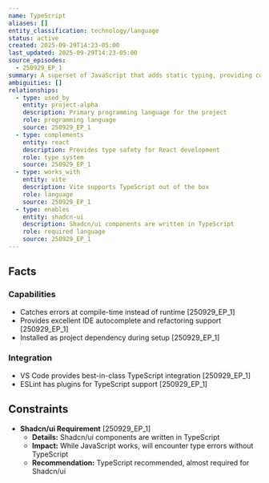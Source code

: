 ```yaml
---
name: TypeScript
aliases: []
entity_classification: technology/language
status: active
created: 2025-09-29T14:23-05:00
last_updated: 2025-09-29T14:23-05:00
source_episodes:
  - 250929_EP_1
summary: A superset of JavaScript that adds static typing, providing compile-time error checking and enhanced IDE support. Core language choice for Project Alpha.
ambiguities: []
relationships:
  - type: used_by
    entity: project-alpha
    description: Primary programming language for the project
    role: programming language
    source: 250929_EP_1
  - type: complements
    entity: react
    description: Provides type safety for React development
    role: type system
    source: 250929_EP_1
  - type: works_with
    entity: vite
    description: Vite supports TypeScript out of the box
    role: language
    source: 250929_EP_1
  - type: enables
    entity: shadcn-ui
    description: Shadcn/ui components are written in TypeScript
    role: required language
    source: 250929_EP_1
---
```


## Facts

### Capabilities
- Catches errors at compile-time instead of runtime [250929_EP_1]
- Provides excellent IDE autocomplete and refactoring support [250929_EP_1]
- Installed as project dependency during setup [250929_EP_1]

### Integration
- VS Code provides best-in-class TypeScript integration [250929_EP_1]
- ESLint has plugins for TypeScript support [250929_EP_1]

## Constraints

- **Shadcn/ui Requirement** [250929_EP_1]
  - **Details:** Shadcn/ui components are written in TypeScript
  - **Impact:** While JavaScript works, will encounter type errors without TypeScript
  - **Recommendation:** TypeScript recommended, almost required for Shadcn/ui